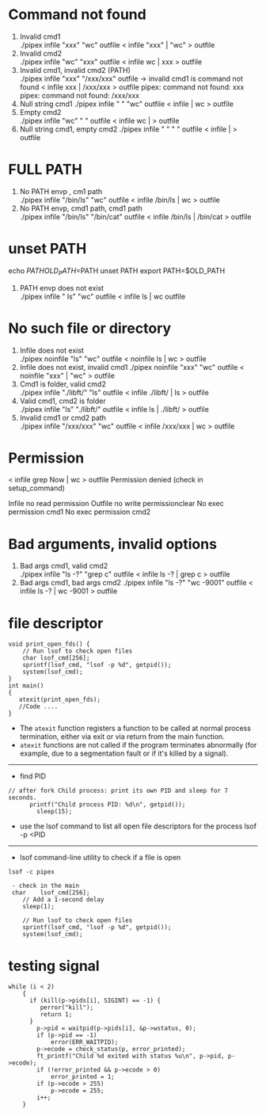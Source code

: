 # Command not found

1. Invalid cmd1				
./pipex infile "xxx" "wc" outfile
< infile "xxx" | "wc" > outfile
2. Invalid cmd2			
./pipex infile "wc" "xxx" outfile 
< infile wc | xxx > outfile
3. Invalid cmd1, invalid cmd2 (PATH)	
./pipex infile "xxx" "/xxx/xxx" outfile  -> invalid cmd1 is command not found
< infile xxx | /xxx/xxx > outfile
pipex: command not found: xxx
pipex: command not found: /xxx/xxx
4. Null string cmd1
./pipex infile " " "wc" outfile 
< infile    | wc > outfile
5. Empty cmd2				
./pipex infile "wc" "        " outfile
< infile wc |          > outfile
6. Null string cmd1, empty cmd2
./pipex infile " " "       " outfile
< infile   |         > outfile

# FULL PATH
1. No PATH envp	, cm1 path		
./pipex infile "/bin/ls" "wc" outfile
< infile /bin/ls | wc > outfile
2. No PATH envp, cmd1 path, cmd1 path	
./pipex infile "/bin/ls" "/bin/cat" outfile
< infile /bin/ls | /bin/cat > outfile

# unset PATH
echo $PATH
OLD_PATH=$PATH
unset PATH
export PATH=$OLD_PATH

1. PATH envp does not exist		
./pipex infile " ls"  "wc" outfile
< infile  ls | wc outfile

# No such file or directory

1. Infile does not exist			
./pipex noinfile "ls" "wc" outfile
< noinfile ls | wc > outfile
2. Infile does not exist, invalid cmd1
./pipex noinfile "xxx" "wc" outfile
< noinfile "xxx" | "wc" > outfile
3. Cmd1 is folder, valid cmd2		
./pipex infile "./libft/" "ls" outfile
< infile ./libft/ | ls > outfile
4. Valid cmd1, cmd2 is folder		
./pipex infile "ls" "./libft/"  outfile
< infile ls | ./libft/ > outfile
5. Invalid cmd1 or cmd2 path		
./pipex infile "/xxx/xxx" "wc" outfile
< infile /xxx/xxx | wc > outfile

# Permission

< infile grep Now | wc > outfile
Permission denied (check in setup_command) 

Infile no read permission
Outfile no write permissionclear
No exec permission cmd1
No exec permission cmd2

# Bad arguments, invalid options

1. Bad args cmd1, valid cmd2		
./pipex infile "ls -?" "grep c" outfile
< infile ls -? | grep c > outfile
2. Bad args cmd1, bad args cmd2	
./pipex infile "ls -?" "wc -9001" outfile
< infile ls -? | wc -9001 > outfile

# file descriptor

```
void print_open_fds() {
    // Run lsof to check open files
    char lsof_cmd[256];
    sprintf(lsof_cmd, "lsof -p %d", getpid());
    system(lsof_cmd);
}
int main()
{
   atexit(print_open_fds);
   //Code ....
}
```
- The `atexit` function registers a function to be called at normal process termination, either via exit or via return from the main function.
- `atexit` functions are not called if the program terminates abnormally (for example, due to a segmentation fault or if it's killed by a signal).
--------------

- find PID
```
// after fork Child process: print its own PID and sleep for 7 seconds.
      printf("Child process PID: %d\n", getpid());
		sleep(15);
```
- use the lsof command to list all open file descriptors for the process
lsof -p <PID

------
- lsof command-line utility to check if a file is open
```
lsof -c pipex
```
```
 - check in the main 
 char    lsof_cmd[256];
 	// Add a 1-second delay
    sleep(1);

    // Run lsof to check open files
    sprintf(lsof_cmd, "lsof -p %d", getpid());
    system(lsof_cmd);
```

   # testing signal
```
while (i < 2)
	{
      if (kill(p->pids[i], SIGINT) == -1) {
         perror("kill");
         return 1;
      }  
		p->pid = waitpid(p->pids[i], &p->wstatus, 0);
		if (p->pid == -1)
			error(ERR_WAITPID);
		p->ecode = check_status(p, error_printed);
		ft_printf("Child %d exited with status %u\n", p->pid, p->ecode);
		if (!error_printed && p->ecode > 0)
			error_printed = 1;
		if (p->ecode > 255)
			p->ecode = 255;
		i++;
	}
```
